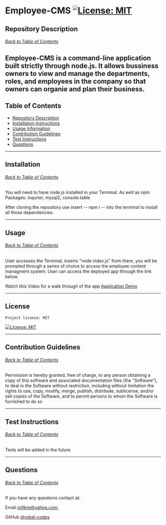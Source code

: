   # Employee-CMS [![License: MIT](https://img.shields.io/badge/License-MIT-yellow.svg)](https://opensource.org/licenses/MIT)

  ## Repository Description
  ###### [Back to Table of Contents](#table-of-contents)
  Employee-CMS is a command-line application built strictly through node.js. It allows bussiness owners to view and manage the departments, roles, and employees in the company so that owners can organie and plan their business.
  ---

  ## Table of Contents
  * [Repository Description](#repository-description)
  * [Installation Instructions](#installation)
  * [Usage Information](#usage)
  * [Contribution Guidelines](#contribution-guidelines)
  * [Test Instructions](#test-instructions)
  * [Questions](#questions)
  
  ---

  ## Installation
  ###### [Back to Table of Contents](#table-of-contents)
  You will need to have node.js installed in your Terminal. As well as npm Packages: inqurier, mysql2, console.table

  After cloning the repository use insert -- npm i -- into the terminal to install all those dependencies.
  
  ---

  ## Usage
  ###### [Back to Table of Contents](#table-of-contents)
  User accesses the Terminal, inserts "node index.js" from there, you will be prompted through a series of choice to access the employee content managment system.
  User can access the deployed app through the link below.

  Watch this Video for a walk through of the app [Application Demo](https://watch.screencastify.com/v/FcBmVoc5DDI9QLCuNjDG)

  ---

  ## License
    Project license: MIT 
  
  [![License: MIT](https://img.shields.io/badge/License-MIT-yellow.svg)](https://opensource.org/licenses/MIT)

  ---

  ## Contribution Guidelines
  ###### [Back to Table of Contents](#table-of-contents)
  Permission is hereby granted, free of charge, to any person obtaining a copy of this software and associated documentation files (the "Software"), to deal in the Software without restriction, including without limitation the rights to use, copy, modify, merge, publish, distribute, sublicense, and/or sell copies of the Software, and to permit persons to whom the Software is furnished to do so

  ---

  ## Test Instructions
  ###### [Back to Table of Contents](#table-of-contents)
  Tests will be added in the future

  ---

  ## Questions
  ###### [Back to Table of Contents](#table-of-contents)
  If you have any questions contact at: 

  Email [rofikre@yahoo.com](mailto:rofikre@yahoo.com),

  GitHub [@robel-codes](https://github.com/robel-codes)
 
